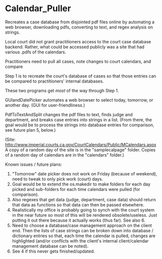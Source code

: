 # Calendar_Puller
Recreates a case database from disjointed pdf files online by automating a web browser, downloading pdfs, converting to text, and regex analysis on strings.

Local court did not grant practitioners access to the court case database backend.  Rather, what could be accessed publicly was a site that had various .pdfs of the calendars.

Practitioners need to pull all cases, note changes to court calendars, and compare 

Step 1 is to recreate the court's database of cases so that those entries can be compared to practitioners' internal databases.

These two programs get *most* of the way through Step 1.

GUIandDatePicker automates a web browser to select today, tomorrow, or another day.  (GUI for user-friendliness.)

PdfToTextAndSplit changes the pdf files to text, finds judge and department, and breaks case entries into strings in a list.  (From there, the goal would be to process the strings into database entries for comparison, see future plan 5, below.)

(Site: http://www.imperial.courts.ca.gov/CourtCalendars/Public/MCalendars.aspx
A copy of a random day of the site is in the "samplecalpage" folder.
Copies of a random day of calendars are in the "calendars" folder.)

Known issues / future plans:

1.  "Tomorrow" date picker does not work on Friday (because of weekend), need to tweak to only pick work (court) days.
2.  Goal would be to extend the os.makedir to make folders for each day picked and sub-folders for each time calendars were pulled (for comparison).
3.  Also regexes that get data (judge, department, case data) should return that data as functions so that data can then be passed elsewhere.
4.  Realistically my office is probably going to synch with the court system in the near future so most of this will be rendered obsolete/useless.  Just putting it out there because it actually works (thus far).  See also 6.
5.  Need to choose a database/case management approach on the client end.  Then the lists of case strings can be broken down into database / dictionary entries so that, each time the calendar is pulled, changes are highlighted (and/or conflicts with the client's internal client/calendar management database can be noted).
6.  See 4 if this never gets finished/updated.

